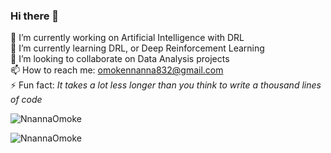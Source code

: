 ### Hi there 👋


🔭 I’m currently working on Artificial Intelligence with DRL <br>
🌱 I’m currently learning DRL, or Deep Reinforcement Learning <br>
👯 I’m looking to collaborate on Data Analysis projects <br>
📫 How to reach me: omokennanna832@gmail.com <br>
⚡ Fun fact: *It takes a lot less longer than you think to write a thousand lines of code* 

<p><img align="center" src="https://github-readme-stats.vercel.app/api/top-langs?username=NnannaOmoke&show_icons=true&locale=en" alt="NnannaOmoke" /></p>
<p><img align="center" src="https://github-readme-streak-stats.herokuapp.com/?user=NnannaOmoke&" alt="NnannaOmoke" /></p>
